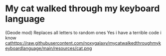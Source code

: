 # My cat walked through my keyboard language

(Geode mod) Replaces all letters to random ones
Yes i have a terrible code i know
[cat](https://raw.githubusercontent.com/noxygalaxy/mycatwalkedthroughmykeyboardlanguage/main/resources/cat.png)https://raw.githubusercontent.com/noxygalaxy/mycatwalkedthroughmykeyboardlanguage/main/resources/cat.png
